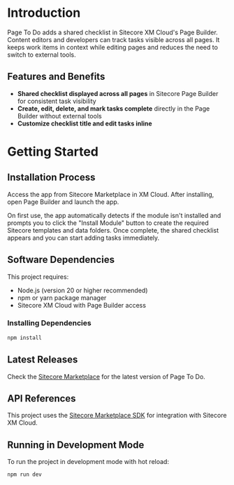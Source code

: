 # Introduction

Page To Do adds a shared checklist in Sitecore XM Cloud's Page Builder. Content editors and developers can track tasks visible across all pages. It keeps work items in context while editing pages and reduces the need to switch to external tools.

## Features and Benefits

- **Shared checklist displayed across all pages** in Sitecore Page Builder for consistent task visibility
- **Create, edit, delete, and mark tasks complete** directly in the Page Builder without external tools
- **Customize checklist title and edit tasks inline**
# Getting Started

## Installation Process

Access the app from Sitecore Marketplace in XM Cloud. After installing, open Page Builder and launch the app.

On first use, the app automatically detects if the module isn't installed and prompts you to click the "Install Module" button to create the required Sitecore templates and data folders. Once complete, the shared checklist appears and you can start adding tasks immediately.

## Software Dependencies

This project requires:

- Node.js (version 20 or higher recommended)
- npm or yarn package manager
- Sitecore XM Cloud with Page Builder access

### Installing Dependencies

```bash
npm install
```

## Latest Releases

Check the [Sitecore Marketplace](https://marketplace.sitecore.com) for the latest version of Page To Do.

## API References

This project uses the [Sitecore Marketplace SDK](https://www.npmjs.com/package/@sitecore-marketplace-sdk/client) for integration with Sitecore XM Cloud.

## Running in Development Mode

To run the project in development mode with hot reload:

```bash
npm run dev
```